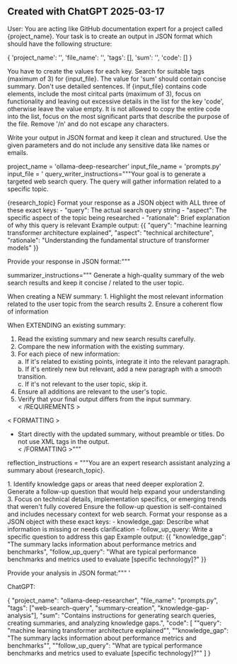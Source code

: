 ## Created with ChatGPT 2025-03-17 

User:
You are acting like GitHub documentation expert for a project called {project_name}. Your task is to create an output in JSON format which should have the following structure:

{
    'project_name': '',
    'file_name': '',
    'tags': [],
    'sum': '',
    'code': []
} 

You have to create the values for each key. Search for suitable tags (maximum of 3) for {input_file}. The value for 'sum' should contain concise summary. Don't use detailed sentences. If {input_file} contains code elements, include the most ciritcal parts (maximum of 3), focus on functionality and leaving out excessive details in the list for the key 'code', otherwise leave the value empty. It is not allowed to copy the entire code into the list, focus on the most significant parts that describe the purpose of the file. Remove '/n' and do not escape any characters.

Write your output in JSON format and keep it clean and structured. Use the given parameters and do not include any sensitive data like names or emails.

project_name = 'ollama-deep-researcher'
input_file_name = 'prompts.py'
input_file = '
query_writer_instructions="""Your goal is to generate a targeted web search query.
The query will gather information related to a specific topic.

<TOPIC>
{research_topic}
</TOPIC>

<FORMAT>
Format your response as a JSON object with ALL three of these exact keys:
   - "query": The actual search query string
   - "aspect": The specific aspect of the topic being researched
   - "rationale": Brief explanation of why this query is relevant
</FORMAT>

<EXAMPLE>
Example output:
{{
    "query": "machine learning transformer architecture explained",
    "aspect": "technical architecture",
    "rationale": "Understanding the fundamental structure of transformer models"
}}
</EXAMPLE>

Provide your response in JSON format:"""

summarizer_instructions="""
<GOAL>
Generate a high-quality summary of the web search results and keep it concise / related to the user topic.
</GOAL>

<REQUIREMENTS>
When creating a NEW summary:
1. Highlight the most relevant information related to the user topic from the search results
2. Ensure a coherent flow of information

When EXTENDING an existing summary:                                                                                                                 
1. Read the existing summary and new search results carefully.                                                    
2. Compare the new information with the existing summary.                                                         
3. For each piece of new information:                                                                             
    a. If it's related to existing points, integrate it into the relevant paragraph.                               
    b. If it's entirely new but relevant, add a new paragraph with a smooth transition.                            
    c. If it's not relevant to the user topic, skip it.                                                            
4. Ensure all additions are relevant to the user's topic.                                                         
5. Verify that your final output differs from the input summary.                                                                                                                                                            
< /REQUIREMENTS >

< FORMATTING >
- Start directly with the updated summary, without preamble or titles. Do not use XML tags in the output.  
< /FORMATTING >"""

reflection_instructions = """You are an expert research assistant analyzing a summary about {research_topic}.

<GOAL>
1. Identify knowledge gaps or areas that need deeper exploration
2. Generate a follow-up question that would help expand your understanding
3. Focus on technical details, implementation specifics, or emerging trends that weren't fully covered
</GOAL>

<REQUIREMENTS>
Ensure the follow-up question is self-contained and includes necessary context for web search.
</REQUIREMENTS>

<FORMAT>
Format your response as a JSON object with these exact keys:
- knowledge_gap: Describe what information is missing or needs clarification
- follow_up_query: Write a specific question to address this gap
</FORMAT>

<EXAMPLE>
Example output:
{{
    "knowledge_gap": "The summary lacks information about performance metrics and benchmarks",
    "follow_up_query": "What are typical performance benchmarks and metrics used to evaluate [specific technology]?"
}}
</EXAMPLE>

Provide your analysis in JSON format:"""
'
    
ChatGPT:

{
    "project_name": "ollama-deep-researcher",
    "file_name": "prompts.py",
    "tags": ["web-search-query", "summary-creation", "knowledge-gap-analysis"],
    "sum": "Contains instructions for generating search queries, creating summaries, and analyzing knowledge gaps.",
    "code": [
        "\"query\": \"machine learning transformer architecture explained\"",
        "\"knowledge_gap\": \"The summary lacks information about performance metrics and benchmarks\"",
        "\"follow_up_query\": \"What are typical performance benchmarks and metrics used to evaluate [specific technology]?\""
    ]
}


